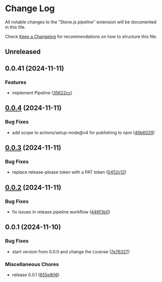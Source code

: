 # Change Log

All notable changes to the "Stone.js pipeline" extension will be documented in this file.

Check [Keep a Changelog](http://keepachangelog.com/) for recommendations on how to structure this file.

## Unreleased

## 0.0.41 (2024-11-11)


### Features

* implement Pipeline ([35622cc](https://github.com/stonemjs/pipeline/commit/35622cc67786f7e55da6b1f6694dfa52441eba4f))

## [0.0.4](https://github.com/stonemjs/pipeline/compare/v0.0.3...v0.0.4) (2024-11-11)


### Bug Fixes

* add scope to actions/setup-node@v4 for publishing to npm ([46b6029](https://github.com/stonemjs/pipeline/commit/46b6029fd58002358b5de55bd0344234d9bcc008))

## [0.0.3](https://github.com/stonemjs/pipeline/compare/v0.0.2...v0.0.3) (2024-11-11)


### Bug Fixes

* replace release-please token with a PAT token ([0452c12](https://github.com/stonemjs/pipeline/commit/0452c124312c3a2cfd807d3c51a40957cf7b8b6a))

## [0.0.2](https://github.com/stonemjs/pipeline/compare/v0.0.1...v0.0.2) (2024-11-11)


### Bug Fixes

* fix issues in release pipeline workflow ([446f3b0](https://github.com/stonemjs/pipeline/commit/446f3b0d303e6e4590cd7e97919a2e07b48d4b5e))

## 0.0.1 (2024-11-10)


### Bug Fixes

* start version from 0.0.0 and change the License ([7e76327](https://github.com/stonemjs/pipeline/commit/7e7632756073c0d8857d1774c666f2e6070b1c52))


### Miscellaneous Chores

* release 0.0.1 ([655e806](https://github.com/stonemjs/pipeline/commit/655e806e4cef153a6cf53ac9ad1adc5978fc8170))
